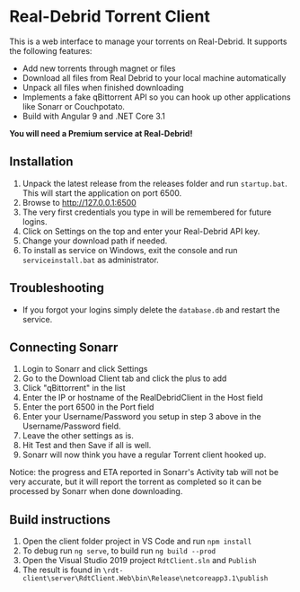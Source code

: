 # Real-Debrid Torrent Client

This is a web interface to manage your torrents on Real-Debrid. It supports the following features:

-   Add new torrents through magnet or files
-   Download all files from Real Debrid to your local machine automatically
-   Unpack all files when finished downloading
-   Implements a fake qBittorrent API so you can hook up other applications like Sonarr or Couchpotato.
-   Build with Angular 9 and .NET Core 3.1

**You will need a Premium service at Real-Debrid!**

## Installation

1. Unpack the latest release from the releases folder and run `startup.bat`. This will start the application on port 6500.
2. Browse to http://127.0.0.1:6500
3. The very first credentials you type in will be remembered for future logins.
4. Click on Settings on the top and enter your Real-Debrid API key.
5. Change your download path if needed.
6. To install as service on Windows, exit the console and run `serviceinstall.bat` as administrator.

## Troubleshooting

-   If you forgot your logins simply delete the `database.db` and restart the service.

## Connecting Sonarr

1. Login to Sonarr and click Settings
2. Go to the Download Client tab and click the plus to add
3. Click "qBittorrent" in the list
4. Enter the IP or hostname of the RealDebridClient in the Host field
5. Enter the port 6500 in the Port field
6. Enter your Username/Password you setup in step 3 above in the Username/Password field.
7. Leave the other settings as is.
8. Hit Test and then Save if all is well.
9. Sonarr will now think you have a regular Torrent client hooked up.

Notice: the progress and ETA reported in Sonarr's Activity tab will not be very accurate, but it will report the torrent as completed so it can be processed by Sonarr when done downloading.

## Build instructions

1. Open the client folder project in VS Code and run `npm install`
2. To debug run `ng serve`, to build run `ng build --prod`
3. Open the Visual Studio 2019 project `RdtClient.sln` and `Publish`
4. The result is found in `\rdt-client\server\RdtClient.Web\bin\Release\netcoreapp3.1\publish`
